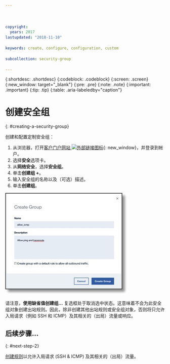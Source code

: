 ```yaml
---



copyright:
  years: 2017
lastupdated: "2018-11-10"

keywords: create, configure, configuration, custom

subcollection: security-group

---
```


{:shortdesc: .shortdesc}
{:codeblock: .codeblock}
{:screen: .screen}
{:new_window: target="_blank"}
{:pre: .pre}
{:note: .note}
{:important: .important}
{:tip: .tip}
{:table: .aria-labeledby="caption"}

# 创建安全组
{: #creating-a-security-group}

创建和配置定制安全组：

1. 从浏览器，打开[客户门户网站 ![外部链接图标](../../icons/launch-glyph.svg "外部链接图标")](https://cloud.ibm.com/classic){: new_window}，并登录到帐户。
2.	选择**安全**选项卡。
3. 从**网络安全**，选择**安全组**。
4.	单击**创建组 +**。
5.	输入安全组的名称以及（可选）描述。
6. 单击**创建组**。

![创建安全组](./images/create_sg.jpg)

请注意，**使用缺省值创建组…** 复选框处于取消选中状态。这意味着不会为此安全组对象创建出站规则。因此，除非创建其他出站规则或安全组对象，否则将只允许入局请求（例如 SSH 和 ICMP）及其相关的（出局）流量或响应。

## 后续步骤...
{: #next-step-2}

[创建规则](/docs/infrastructure/security-groups?topic=security-groups-creating-a-new-rule)以允许入局请求 (SSH & ICMP) 及其相关的（出局）流量。  
